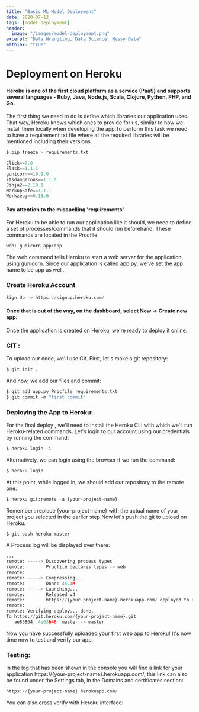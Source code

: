 ```yaml
---
title: "Basic ML Model Deployment"
date: 2020-07-12
tags: [model deployment]
header:
  image: "/images/model-deployment.png"
excerpt: "Data Wrangling, Data Science, Messy Data"
mathjax: "true"
---
```

# Deployment on Heroku

#### Heroku is one of the first cloud platform as a service (PaaS) and supports several languages - Ruby, Java, Node.js, Scala, Clojure, Python, PHP, and Go.
The first thing we need to do is define which libraries our application uses. That way, Heroku knows which ones to provide for us, similar to how we install them locally when developing the app.To perform this task we need to have a requirement.txt file where all the required libraries will be mentioned including their versions.

```python
$ pip freeze > requirements.txt
```


```python
Click==7.0
Flask==1.1.1
gunicorn==19.9.0
itsdangerous==1.1.0
Jinja2==2.10.1
MarkupSafe==1.1.1
Werkzeug==0.15.6
```

#### Pay attention to the misspelling 'requirements'
For Heroku to be able to run our application like it should, we need to define a set of processes/commands that it should run beforehand. These commands are located in the Procfile:

```python
web: gunicorn app:app
```
The web command tells Heroku to start a web server for the application, using gunicorn. Since our application is called app.py, we've set the app name to be app as well.
### Create Heroku Account


```python
Sign Up -> https://signup.heroku.com/
```

#### Once that is out of the way, on the dashboard, select New -> Create new app:

Once the application is created on Heroku, we're ready to deploy it online.

### GIT : 

To upload our code, we'll use Git. First, let's make a git repository:


```python
$ git init .
```
And now, we add our files and commit:

```python
$ git add app.py Procfile requirements.txt
$ git commit -m "first commit"
```

### Deploying the App to Heroku:
For the final deploy , we'll need to install the Heroku CLI with which we'll run Heroku-related commands. Let's login to our account using our credentials by running the command:

```python
$ heroku login -i
```
Alternatively, we can login using the browser if we run the command:

```python
$ heroku login
```
At this point, while logged in, we should add our repository to the remote one:

```python
$ heroku git:remote -a {your-project-name}
```
Remember : replace {your-project-name} with the actual name of your project you selected in the earlier step.Now let's push the git to upload on Heroku. 

```python
$ git push heroku master
```
A Process log will be displayed over there:

```python
...
remote: -----> Discovering process types
remote:        Procfile declares types -> web
remote:
remote: -----> Compressing...
remote:        Done: 45.1M
remote: -----> Launching...
remote:        Released v4
remote:        https://{your-project-name}.herokuapp.com/ deployed to Heroku
remote:
remote: Verifying deploy... done.
To https://git.heroku.com/{your-project-name}.git
   ae85864..4e63b46  master -> master
```
Now you have successfully uploaded your first web app to Heroku! It's now time now to test and verify our app.
### Testing:
In the log that has been shown in the console you will find a link for your application https://{your-project-name}.herokuapp.com/, this link can also be found under the Settings tab, in the Domains and certificates section:

```python
https://{your-project-name}.herokuapp.com/
```
You can also cross verify with Heroku interface:

```python

```
